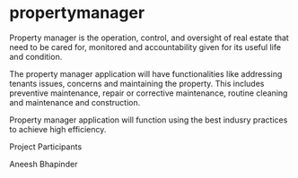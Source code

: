 # propertymanager
Property manager is the operation, control, and oversight of real estate that need to be cared for, monitored and accountability given for its useful life and condition.

The property manager application will have functionalities like addressing tenants issues, concerns and maintaining the property. This includes preventive maintenance, repair or corrective maintenance, routine cleaning and maintenance and construction.

Property manager application will function using the best indusry practices to achieve high efficiency.

Project Participants

Aneesh
Bhapinder  


